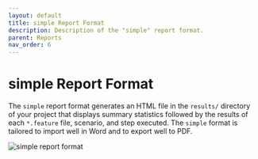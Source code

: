 ```yaml
---
layout: default
title: simple Report Format
description: Description of the "simple" report format.
parent: Reports
nav_order: 6
---
```


# simple Report Format

The `simple` report format generates an HTML file in the `results/` directory of your project that displays summary statistics followed by the results of each `*.feature` file, scenario, and step executed. The `simple` format is tailored to import well in Word and to export well to PDF.

![simple report format]({{site.baseurl}}/assets/images/simple.png)